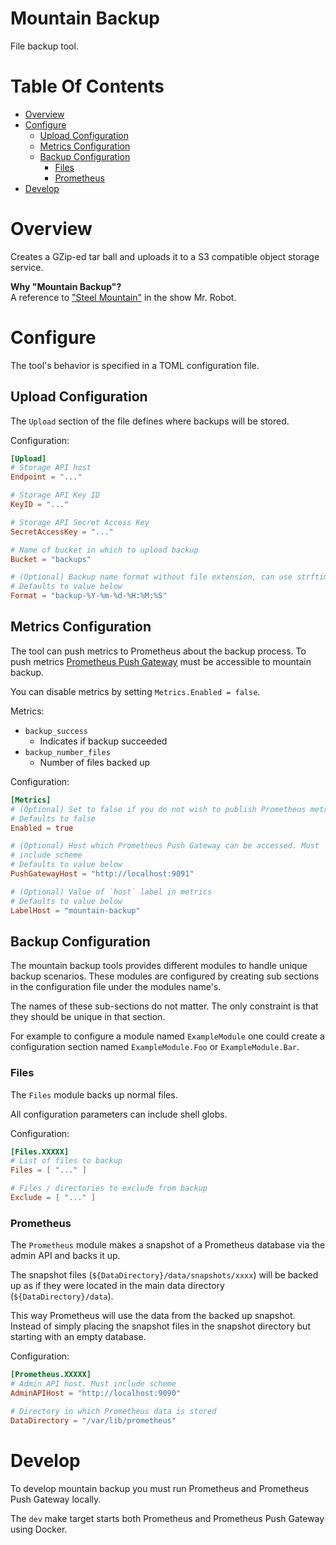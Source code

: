 # Mountain Backup
File backup tool.

# Table Of Contents
- [Overview](#overview)
- [Configure](#configure)
    - [Upload Configuration](#upload-configuration)
    - [Metrics Configuration](#metrics-configuration)
    - [Backup Configuration](#backup-configuration)
        - [Files](#files)
		- [Prometheus](#prometheus)
- [Develop](#develop)

# Overview
Creates a GZip-ed tar ball and uploads it to a S3 compatible object 
storage service.

**Why "Mountain Backup"?**  
A reference to 
["Steel Mountain"](https://mrrobot.fandom.com/wiki/Steel_Mountain) in the show
Mr. Robot.  

# Configure
The tool's behavior is specified in a TOML configuration file.  

## Upload Configuration
The `Upload` section of the file defines where backups will be stored.  

Configuration:

```toml
[Upload]
# Storage API host
Endpoint = "..."

# Storage API Key ID
KeyID = "..."

# Storage API Secret Access Key
SecretAccessKey = "..."

# Name of bucket in which to upload backup
Bucket = "backups"

# (Optional) Backup name format without file extension, can use strftime symbols
# Defaults to value below
Format = "backup-%Y-%m-%d-%H:%M:%S"
```

## Metrics Configuration
The tool can push metrics to Prometheus about the backup process. To push metrics 
[Prometheus Push Gateway](https://github.com/prometheus/pushgateway) must be accessible to mountain backup.

You can disable metrics by setting `Metrics.Enabled = false`.

Metrics:

- `backup_success`
    - Indicates if backup succeeded
- `backup_number_files`
    - Number of files backed up

Configuration:

```toml
[Metrics]
# (Optional) Set to false if you do not wish to publish Prometheus metrics.
# Defaults to false
Enabled = true

# (Optional) Host which Prometheus Push Gateway can be accessed. Must 
# include scheme
# Defaults to value below
PushGatewayHost = "http://localhost:9091"

# (Optional) Value of `host` label in metrics
# Defaults to value below
LabelHost = "mountain-backup"
```

## Backup Configuration
The mountain backup tools provides different modules to handle unique 
backup scenarios. These modules are configured by creating sub sections in the 
configuration file under the modules name's.  

The names of these sub-sections do not matter. The only constraint is that they 
should be unique in that section.  

For example to configure a module named `ExampleModule` one could create a 
configuration section named `ExampleModule.Foo` or `ExampleModule.Bar`.

### Files
The `Files` module backs up normal files.  

All configuration parameters can include shell globs.

Configuration:

```toml
[Files.XXXXX]
# List of files to backup
Files = [ "..." ]

# Files / directories to exclude from backup
Exclude = [ "..." ]
```

### Prometheus
The `Prometheus` module makes a snapshot of a Prometheus database via the 
admin API and backs it up.  

The snapshot files (`${DataDirectory}/data/snapshots/xxxx`) will be backed up 
as if they were located in the main data directory (`${DataDirectory}/data`).

This way Prometheus will use the data from the backed up snapshot. Instead of 
simply placing the snapshot files in the snapshot directory but starting with 
an empty database.

Configuration:

```toml
[Prometheus.XXXXX]
# Admin API host. Must include scheme
AdminAPIHost = "http://localhost:9090"

# Directory in which Prometheus data is stored
DataDirectory = "/var/lib/prometheus"
```

# Develop
To develop mountain backup you must run Prometheus and Prometheus Push Gateway locally.  

The `dev` make target starts both Prometheus and Prometheus Push Gateway using Docker.

